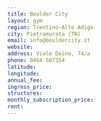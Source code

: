 ```yaml
---
title: Boulder City
layout: gym
region: Trentino-Alto Adige
city: Pietramurata (TN)
email: info@bouldercity.it
website: 
address: Viale Daino, 74/a
phone: 0464 507354
latitude: 
longitude: 
annual_fee: 
ingress_price: 
structures: 
monthly_subscription_price: 
rent: 
---
```



